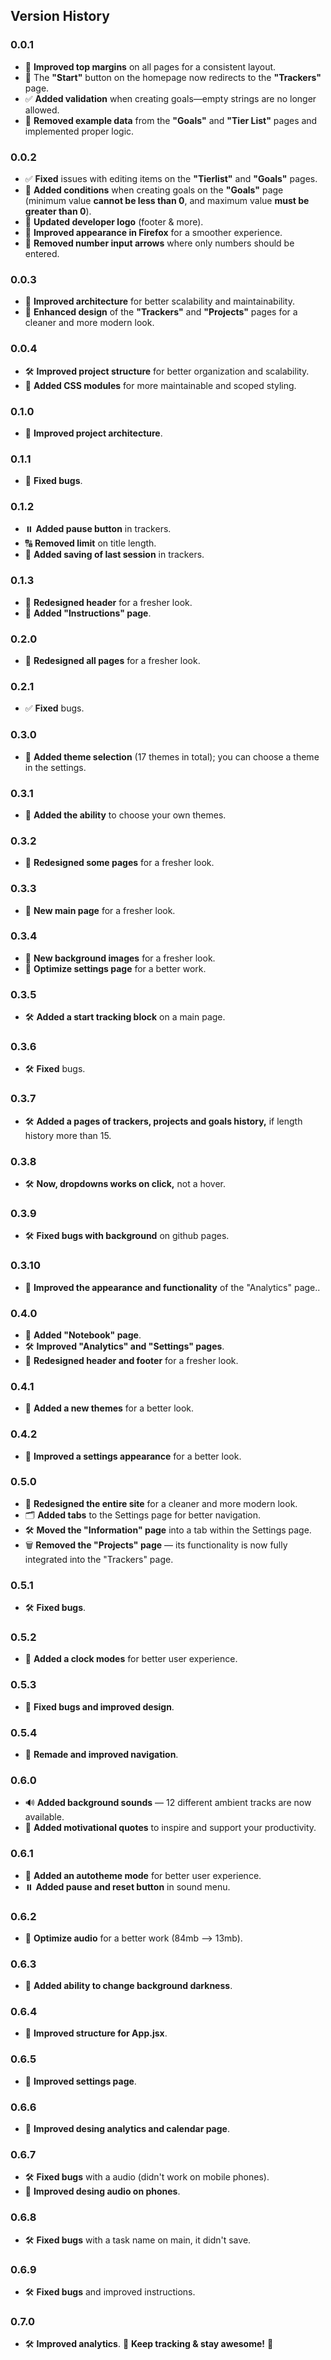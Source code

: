 ## Version History
### 0.0.1
- 🎨 **Improved top margins** on all pages for a consistent layout.  
- 🚀 The **"Start"** button on the homepage now redirects to the **"Trackers"** page.  
- ✅ **Added validation** when creating goals—empty strings are no longer allowed.  
- 🧹 **Removed example data** from the **"Goals"** and **"Tier List"** pages and implemented proper logic.  
### 0.0.2
- ✅ **Fixed** issues with editing items on the **"Tierlist"** and **"Goals"** pages.  
- 🎯 **Added conditions** when creating goals on the **"Goals"** page (minimum value **cannot be less than 0**, and maximum value **must be greater than 0**).  
- 🎨 **Updated developer logo** (footer & more).  
- 🦊 **Improved appearance in Firefox** for a smoother experience.  
- 🔢 **Removed number input arrows** where only numbers should be entered.  
### 0.0.3  
- 🧱 **Improved architecture** for better scalability and maintainability.  
- 💅 **Enhanced design** of the **"Trackers"** and **"Projects"** pages for a cleaner and more modern look.
### 0.0.4
- 🛠️ **Improved project structure** for better organization and scalability.  
- 🎨 **Added CSS modules** for more maintainable and scoped styling. 
### 0.1.0
- 🧱 **Improved project architecture**.
### 0.1.1
- 🧱 **Fixed bugs**.
### 0.1.2  
- ⏸️ **Added pause button** in trackers.  
- 🔠 **Removed limit** on title length.
- 💾 **Added saving of last session** in trackers.
### 0.1.3  
- 🎨 **Redesigned header** for a fresher look.  
- 📘 **Added "Instructions" page**.
### 0.2.0
- 🎨 **Redesigned all pages** for a fresher look.
### 0.2.1
- ✅ **Fixed** bugs.
### 0.3.0
- 🎨 **Added theme selection** (17 themes in total); you can choose a theme in the settings.
### 0.3.1
- 🎨 **Added the ability** to choose your own themes.
### 0.3.2
- 🎨 **Redesigned some pages** for a fresher look.
### 0.3.3
- 🎨 **New main page** for a fresher look.
### 0.3.4
- 🎨 **New background images** for a fresher look.
- 💾 **Optimize settings page** for a better work.
### 0.3.5
- 🛠️ **Added a start tracking block** on a main page.
### 0.3.6
- 🛠️ **Fixed** bugs.
### 0.3.7
- 🛠️ **Added a pages of trackers, projects and goals history,** if length history more than 15.
### 0.3.8
- 🛠️ **Now, dropdowns works on click,** not a hover.
### 0.3.9
- 🛠️ **Fixed bugs with background** on github pages.
### 0.3.10
- 🎨 **Improved the appearance and functionality** of the "Analytics" page..
### 0.4.0
- 📘 **Added "Notebook" page**.
- 🛠️ **Improved "Analytics" and "Settings" pages**.
- 🎨 **Redesigned header and footer** for a fresher look.
### 0.4.1
- 🎨 **Added a new themes** for a better look.
### 0.4.2
- 🎨 **Improved a settings appearance** for a better look.
### 0.5.0
- 🎨 **Redesigned the entire site** for a cleaner and more modern look.  
- 🗂️ **Added tabs** to the Settings page for better navigation.  
- 🛠️ **Moved the "Information" page** into a tab within the Settings page.  
- 🗑️ **Removed the "Projects" page** — its functionality is now fully integrated into the "Trackers" page.
### 0.5.1
- 🛠️ **Fixed bugs**.
### 0.5.2
- 🔢 **Added a clock modes** for better user experience.
### 0.5.3
- 🎨 **Fixed bugs and improved design**.
### 0.5.4
- 🎨 **Remade and improved navigation**.
### 0.6.0
- 🔊 **Added background sounds** — 12 different ambient tracks are now available.
- 💬 **Added motivational quotes** to inspire and support your productivity.
### 0.6.1
- 🎨 **Added an autotheme mode** for better user experience.
- ⏸️ **Added pause and reset button** in sound menu.  
### 0.6.2
- 💾 **Optimize audio** for a better work (84mb --> 13mb).
### 0.6.3
- 🎨 **Added ability to change background darkness**.
### 0.6.4
- 💾 **Improved structure for App.jsx**.
### 0.6.5
- 💾 **Improved settings page**.
### 0.6.6
- 🎨 **Improved desing analytics and calendar page**.
### 0.6.7
- 🛠️ **Fixed bugs** with a audio (didn't work on mobile phones).
- 🎨 **Improved desing audio on phones**.
### 0.6.8
- 🛠️ **Fixed bugs** with a task name on main, it didn't save.
### 0.6.9
- 🛠️ **Fixed bugs** and improved instructions.
### 0.7.0
- 🛠️ **Improved analytics**.
🚀 **Keep tracking & stay awesome!** 🚀
